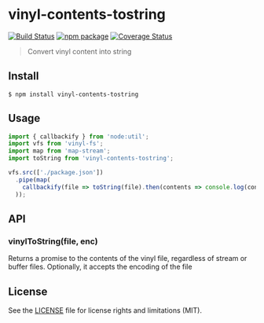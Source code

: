 # vinyl-contents-tostring

[![Build Status][build-badge]][build]
[![npm package][npm-badge]][npm]
[![Coverage Status][coveralls-badge]][coveralls]

> Convert vinyl content into string

## Install

```
$ npm install vinyl-contents-tostring
```


## Usage

```js
import { callbackify } from 'node:util';
import vfs from 'vinyl-fs';
import map from 'map-stream';
import toString from 'vinyl-contents-tostring';

vfs.src(['./package.json'])
  .pipe(map(
    callbackify(file => toString(file).then(contents => console.log(contents))),
  ));
```

## API

### vinylToString(file, enc)

Returns a promise to the contents of the vinyl file, regardless of stream or buffer files. Optionally, it accepts the encoding of the file

## License

See the [LICENSE](LICENSE.md) file for license rights and limitations (MIT).

[build-badge]: https://img.shields.io/github/workflow/status/dotcore64/vinyl-contents-tostring/test/master?style=flat-square
[build]: https://github.com/dotcore64/vinyl-contents-tostring/actions

[npm-badge]: https://img.shields.io/npm/v/vinyl-contents-tostring.svg?style=flat-square
[npm]: https://www.npmjs.org/package/vinyl-contents-tostring

[coveralls-badge]: https://img.shields.io/coveralls/dotcore64/vinyl-contents-tostring/master.svg?style=flat-square
[coveralls]: https://coveralls.io/r/dotcore64/vinyl-contents-tostring
